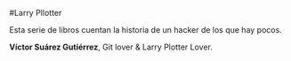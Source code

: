 ﻿#Larry Pllotter

Esta serie de libros cuentan la historia de un hacker de los que hay pocos.

**Víctor Suárez Gutiérrez**, Git lover & Larry Plotter Lover.

